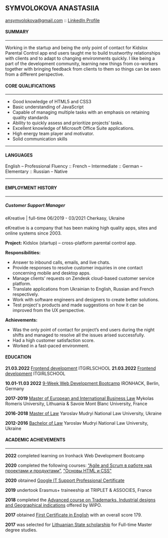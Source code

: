 ## SYMVOLOKOVA ANASTASIIA


[ansymvolokova@gmail.com](mailto:ansymvolokova@gmail.com) ::
[LinkedIn Profile](https://www.linkedin.com/in/anastasiia-symvolokova-5561531b6/)

#### SUMMARY

---

Working in the startup and being the only point of contact for Kidslox Parental Control app end users taught me
to build trustworthy relationships with clients and to adapt to changing environments quickly. I like being a
part of the development community, learning new things from co-workers together with bringing feedback from clients
to them so things can be seen from a different perspective.

#### CORE QUALIFICATIONS

---

- Good knowledge of HTML5 and CSS3
- Basic understanding of JavaScript
- Capable of managing multiple tasks with an emphasis on retaining quality standards
- Ability to quickly assess and prioritize projects’ tasks.
- Excellent knowledge of Microsoft Office Suite applications.
- High energy team player and motivator.
- Solid communication skills

---

#### LANGUAGES

English – Professional Fluency ::
French – Intermediate ::
German – Elementary ::
Russian – Native

---

#### EMPLOYMENT HISTORY

---

##### Customer Support Manager

eKreative | full-time
06/2019 - 03/2021
Cherkasy, Ukraine

eKreative is a company that has been making high quality apps, sites and online systems since 2003.

**Project:** Kidslox (startup) – cross-platform parental control app.

**Responsibilities:**

- Answer to inbound calls, emails, and live chats.
- Provide responses to resolve customer inquiries in one contact concerning mobile and desktop apps.
- Manage clients’ requests on Zendesk cloud-based customer service platform.
- Translate applications from Ukrainian to English, Russian and French respectively.
- Work with software engineers and designers to create better solutions.
- Test project's products and made suggestions on how it can be improved from the UX perspective.

**Achievements:**

- Was the only point of contact for project’s end users during the night shifts and managed to resolve all the issues arised successfully.
- Had a high customer satisfaction score.
- Worked in a fast-paced environment.

#### EDUCATION

**21.03.2022**
[Frontend development](https://itgirlschool.com/frontend-dev-english)
ITGIRLSCHOOL
**21.03.2022**
[Frontend development](https://itgirlschool.com/frontend-dev-english)
ITGIRLSCHOOL

**10.01-11.03 2022**
[9-Week Web Development Bootcamp](https://drive.google.com/file/d/19HlolrjUEM5ijpqoqaBD0nvCtcsL68rd/view?usp=sharing)
IRONHACK, Berlin, Germany

**2017-2019**
[Master of European and International Business Law](https://drive.google.com/file/d/1wyCamlBN6Ije4Qk43HRBmbttq-9CQfqt/view?usp=sharing)
Mykolas Romeris University, Lithuania & Savoie Mont Blanc University, France

**2016-2018**
[Master of Law](https://drive.google.com/file/d/1SQNUdSw1_tSlGCg8Mzal5hmr30cRLTZy/view?usp=sharing)
Yaroslav Mudryi National Law University, Ukraine

**2012-2016**
[Bachelor of Law](https://drive.google.com/file/d/124D_O6UBhDJPNmEm2ccfWK5OS_5hqVAu/view?usp=sharing)
Yaroslav Mudryi National Law University, Ukraine

#### ACADEMIC ACHIEVEMENTS

---

**2022** completed learning on Ironhack Web Development Bootcamp

**2020** completed the following courses: [“Agile and Scrum в работе над проектами и продуктами”](https://coursera.org/share/2a3a683c1be0b7a322014ef27a6c865a), ["Основы HTML и CSS"](https://coursera.org/share/61704cbd26ade7d24706cf09583d8287)

**2020** obtained [Google IT Support Professional Certificate](https://coursera.org/share/04e8d547ba3726c4c287fbeb8d9b96ce)

**2019** undertook Erasmus+ traineeship at TRIPLET & ASSOCIES, France

**2018** completed the [Advanced course on Trademarks, Industrial designs and Geographical indications](https://drive.google.com/file/d/1P-dV1cy8SyRwfAXjj1ZL2N8HU_NtJQ4V/view?usp=sharing) offered by WIPO.

**2017**
obtained [First Certificate in English](https://drive.google.com/file/d/1OyMtwo7lGK6_AacwAfhFRy4ysrU_zuua/view?usp=sharing) with an overall score 179.

**2017** was selected for [Lithuanian State scholarship](https://drive.google.com/file/d/1u8vNsNIthOjonAi28Cunde24bttkFjhU/view?usp=sharing) for Full-time Master degree studies.







